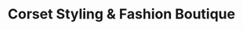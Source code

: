---
title: "Corset Styling & Fashion Boutique"
url: /edina/corset-styling-und-fashion-boutique/
shop: Kleidung
---